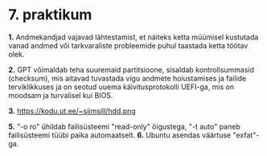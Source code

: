 # 7. praktikum

**1.** Andmekandjad vajavad lähtestamist, et näiteks ketta müümisel kustutada vanad andmed või tarkvaraliste probleemide puhul taastada ketta töötav olek.

**2.** GPT võimaldab teha suuremaid partitsioone, sisaldab kontrollsummasid (checksum), mis aitavad tuvastada vigu andmete hoiustamises ja failide terviklikkuses ja on seotud uuema käivitusprotokolli UEFI-ga, mis on moodsam ja turvalisel kui BIOS.

**3.** https://kodu.ut.ee/~siimsill/hdd.png

**5.** "-o ro" ühildab failisüsteemi "read-only" õigustega, "-t auto" paneb failisüsteemi tüübi paika automaatselt.
**6.** Ubuntu asendas väärtuse "exfat"-ga.
